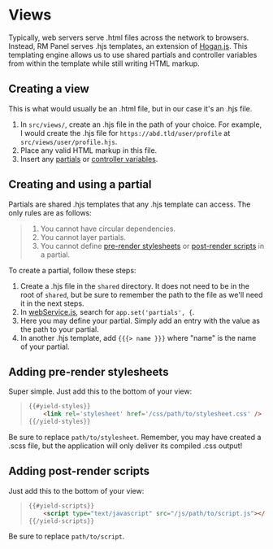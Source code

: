 Views
===

Typically, web servers serve .html files across the network to browsers. Instead, RM Panel serves .hjs templates, an extension of [Hogan.js](https://twitter.github.io/hogan.js/). This templating engine allows us to use shared partials and controller variables from within the template while still writing HTML markup.

## Creating a view

This is what would usually be an .html file, but in our case it's an .hjs file.

1. In `src/views/`, create an .hjs file in the path of your choice. For example, I would create the .hjs file for `https://abd.tld/user/profile` at `src/views/user/profile.hjs`.
2. Place any valid HTML markup in this file.
3. Insert any [partials](https://github.com/itsmistad/RM-Panle/tree/develop/src/views#creating-and-using-a-partial) or [controller variables](https://github.com/itsmistad/RM-Panle/tree/develop/src/controllers#creating-and-using-controller-variables).

## Creating and using a partial

Partials are shared .hjs templates that any .hjs template can access. The only rules are as follows:
> 1. You cannot have circular dependencies.
> 2. You cannot layer partials.
> 3. You cannot define [pre-render stylesheets](https://github.com/itsmistad/RM-Panle/tree/develop/src/views#adding-pre-render-stylesheets) or [post-render scripts](https://github.com/itsmistad/RM-Panle/tree/develop/src/views#adding-post-render-scripts) in a partial.

To create a partial, follow these steps:

1. Create a .hjs file in the `shared` directory. It does not need to be in the root of `shared`, but be sure to remember the path to the file as we'll need it in the next steps.
2. In [webService.js](https://github.com/itsmistad/RM-Panle/blob/develop/src/services/webService.js), search for `app.set('partials', {`.
3. Here you may define your partial. Simply add an entry with the value as the path to your partial.
4. In another .hjs template, add `{{{> name }}}` where "name" is the name of your partial.

## Adding pre-render stylesheets

Super simple. Just add this to the bottom of your view:

> ```html
> {{#yield-styles}}
>     <link rel='stylesheet' href='/css/path/to/stylesheet.css' />
> {{/yield-styles}}
> ```

Be sure to replace `path/to/stylesheet`. Remember, you may have created a .scss file, but the application will only deliver its compiled .css output!

## Adding post-render scripts

Just add this to the bottom of your view:

> ```html
> {{#yield-scripts}}
>     <script type="text/javascript" src="/js/path/to/script.js"></script>
> {{/yield-scripts}}
> ```

Be sure to replace `path/to/script`.
